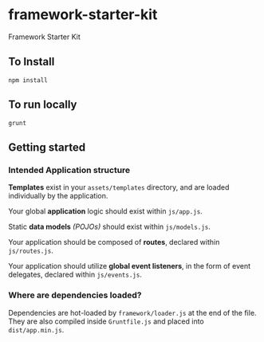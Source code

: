 # framework-starter-kit
Framework Starter Kit

## To Install
```
npm install
```

## To run locally
```
grunt
```

## Getting started

### Intended Application structure
**Templates** exist in your `assets/templates` directory, and are loaded individually by the application.

Your global **application** logic should exist within `js/app.js`.

Static **data models** *(POJOs)* should exist within `js/models.js`.

Your application should be composed of **routes**, declared within `js/routes.js`.

Your application should utilize **global event listeners**, in the form of event delegates, declared within `js/events.js`.

### Where are dependencies loaded?
Dependencies are hot-loaded by `framework/loader.js` at the end of the file. They are also compiled inside `Gruntfile.js` and placed into `dist/app.min.js`.
